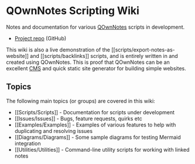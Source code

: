# QOwnNotes Scripting Wiki

Notes and documentation for various [QOwnNotes](https://www.qownnotes.org/) scripts in development.

* [Project repo](https://github.com/dohliam/qownnotes-scripting) (GitHub)

This wiki is also a live demonstration of the [[scripts/export-notes-as-website]] and [[scripts/backlinks]] scripts, and is entirely written in and created using QOwnNotes. This is proof that QOwnNotes can be an excellent [CMS](https://en.wikipedia.org/wiki/Content_management_system) and quick static site generator for building simple websites.

## Topics

The following main topics (or groups) are covered in this wiki:

* [[Scripts/Scripts]] - Documentation for scripts under development
* [[Issues/Issues]] - Bugs, feature requests, quirks etc
* [[Examples/Examples]] - Examples of various features to help with duplicating and resolving issues
* [[Diagrams/Diagrams]] - Some sample diagrams for testing Mermaid integration
* [[Utilities/Utilities]] - Command-line utility scripts for working with linked notes
